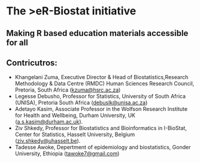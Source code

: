 # The >eR-Biostat initiative
## Making R based education materials accessible for all
## Contricutros:

* Khangelani Zuma, Executive Director & Head of Biostatistics,Research Methodology & Data Centre (RMDC)
Human Sciences Research Council, Pretoria, South Africa (kzuma@hsrc.ac.za)
* Legesse Debusho, Professor for Statistics, University of South Africa (UNISA), Pretoria South Africa (debuslk@unisa.ac.za)
* Adetayo Kasim, Associate Professor in the Wolfson Research Institute for Health and Wellbeing, Durham University, UK (a.s.kasim@durham.ac.uk).
* Ziv Shkedy, Professor for Biostatistics and Bioinformatics in I-BioStat, Center for Statistics, Hasselt University, Belgium (ziv.shkedy@uhasselt.be). 
* Tadesse Awoke, Depertment of epidemiology and biostatistics, Gonder University, Ethiopia (tawoke7@gmail.com)
